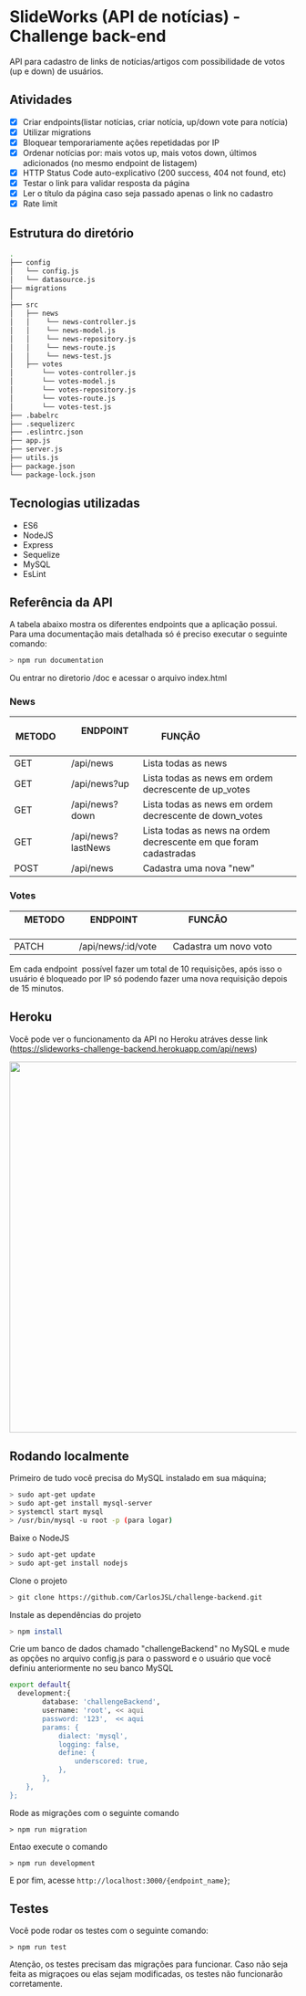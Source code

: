 
# SlideWorks (API de notícias) - Challenge back-end
 API para cadastro de links de notícias/artigos com possibilidade de votos (up e down) de usuários.

## Atividades
- [X] Criar endpoints(listar notícias, criar notícia, up/down vote para notícia)
- [X] Utilizar migrations
- [X] Bloquear temporariamente ações repetidadas por IP
- [X] Ordenar notícias por: mais votos up, mais votos down, últimos adicionados (no mesmo endpoint de listagem)
- [X] HTTP Status Code auto-explicativo (200 success, 404 not found, etc)
- [X] Testar o link para validar resposta da página
- [X] Ler o título da página caso seja passado apenas o link no cadastro
- [X] Rate limit

## Estrutura do diretório
```sh
.
├── config
│	└── config.js
│	└── datasource.js
├── migrations
│   
├── src
│   ├── news
│   │    └── news-controller.js
│   │    └── news-model.js
│   │    └── news-repository.js
│   │    └── news-route.js
│   │    └── news-test.js
│   ├── votes
│       └── votes-controller.js
│       └── votes-model.js
│       └── votes-repository.js
│       └── votes-route.js
│       └── votes-test.js
├── .babelrc
├── .sequelizerc
├── .eslintrc.json
├── app.js
├── server.js
├── utils.js
├── package.json
└── package-lock.json
```


## Tecnologias utilizadas
- ES6
- NodeJS
- Express
- Sequelize
- MySQL
- EsLint

## Referência da API
A tabela abaixo mostra os diferentes endpoints que a aplicação possui. Para uma documentação mais detalhada só é preciso executar o seguinte comando:

```sh
> npm run documentation
```

Ou entrar no diretorio /doc e acessar o arquivo index.html
### News
|      METODO      |     ENDPOINT        |        FUNÇÃO                                    
|------------------|---------------------|----------------------
| GET              | /api/news           | Lista todas as news
| GET              | /api/news?up        | Lista todas as news em ordem decrescente de up_votes
| GET              | /api/news?down      | Lista todas as news em ordem decrescente de down_votes
| GET              | /api/news?lastNews  | Lista todas as news na ordem decrescente em que foram cadastradas
| POST             | /api/news           | Cadastra uma nova "new"

### Votes
|      METODO      |     ENDPOINT            |        FUNCÃO                                    
|------------------|-------------------------|--------
| PATCH            | /api/news/:id/vote      | Cadastra um novo voto


Em cada endpoint  possível fazer um total de 10 requisições, após isso o usuário é bloqueado por IP só podendo fazer uma nova requisição depois de 15 minutos.

## Heroku
Você pode ver o funcionamento da API no Heroku atráves desse link (https://slideworks-challenge-backend.herokuapp.com/api/news)

<p align="center">
  <img src="https://blog.phusion.nl/content/images/2016/07/Heroku.png" width="650"/>
</p>

## Rodando localmente
Primeiro de tudo você precisa do MySQL instalado em sua máquina;

```sh
> sudo apt-get update
> sudo apt-get install mysql-server
> systemctl start mysql
> /usr/bin/mysql -u root -p (para logar)
```

Baixe o NodeJS
```sh
> sudo apt-get update
> sudo apt-get install nodejs
```

Clone o projeto
```sh
> git clone https://github.com/CarlosJSL/challenge-backend.git
```

Instale as dependências do projeto
```sh
> npm install
```
Crie um banco de dados chamado "challengeBackend" no MySQL e mude as opções no arquivo config.js para o password e o usuário que você definiu anteriormente no seu banco MySQL

```sh
export default{
  development:{
		database: 'challengeBackend',
		username: 'root', << aqui
		password: '123',  << aqui
		params: {
			dialect: 'mysql',
			logging: false,
			define: {
				underscored: true,
			},
		},
	},
};
```

Rode as migrações com o seguinte comando
```
> npm run migration
```

Entao execute o comando 
```
> npm run development
```

E por fim, acesse `http://localhost:3000/{endpoint_name}`;

## Testes
Você pode rodar os testes com o seguinte comando:
```
> npm run test
```
Atenção, os testes precisam das migrações para funcionar. Caso não seja feita as migraçoes ou elas sejam modificadas, os testes não funcionarão corretamente.
